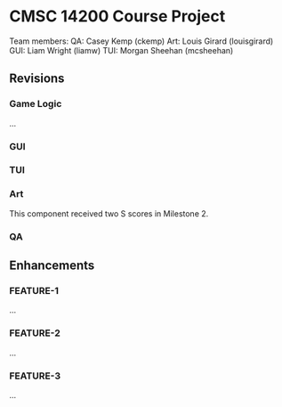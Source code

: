 # CMSC 14200 Course Project

Team members:
QA: Casey Kemp (ckemp)
Art: Louis Girard (louisgirard)
GUI: Liam Wright (liamw)
TUI: Morgan Sheehan (mcsheehan)

## Revisions

### Game Logic

...

### GUI



### TUI



### Art

This component received two S scores in Milestone 2.

### QA




## Enhancements

### FEATURE-1

...

### FEATURE-2

...

### FEATURE-3

...